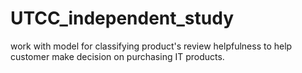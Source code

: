 # UTCC_independent_study
work with model for classifying product's review helpfulness to help customer make decision on purchasing IT products.
